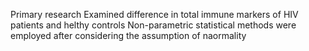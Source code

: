 Primary research
Examined difference in total immune markers of HIV patients and helthy controls
Non-parametric statistical methods were employed after considering the assumption of naormality
